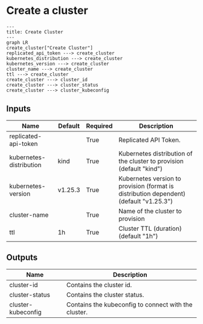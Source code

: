 # Create a cluster

```mermaid
---
title: Create Cluster
---
graph LR
create_cluster["Create Cluster"]
replicated_api_token ---> create_cluster
kubernetes_distribution ---> create_cluster
kubernetes_version ---> create_cluster
cluster_name ---> create_cluster
ttl ---> create_cluster
create_cluster ---> cluster_id
create_cluster ---> cluster_status
create_cluster ---> cluster_kubeconfig
```
## Inputs
| Name | Default | Required | Description |
| --- | --- | --- | --- |
| replicated-api-token |  | True | Replicated API Token. |
| kubernetes-distribution | kind | True | Kubernetes distribution of the cluster to provision (default "kind") |
| kubernetes-version | v1.25.3 | True | Kubernetes version to provision (format is distribution dependent) (default "v1.25.3") |
| cluster-name |  | True | Name of the cluster to provision |
| ttl | 1h | True | Cluster TTL (duration) (default "1h") |

## Outputs
| Name | Description |
| --- | --- |
| cluster-id | Contains the cluster id. |
| cluster-status | Contains the cluster status. |
| cluster-kubeconfig | Contains the kubeconfig to connect with the cluster. |
